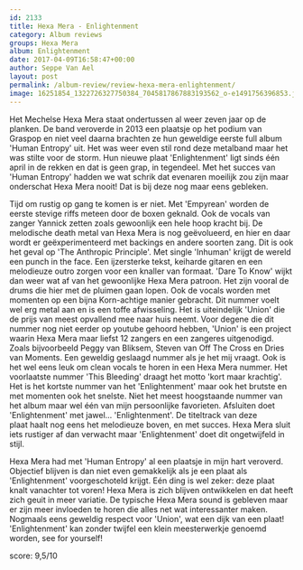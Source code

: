 ```yaml
---
id: 2133
title: Hexa Mera - Enlightenment
category: Album reviews
groups: Hexa Mera
album: Enlightenment
date: 2017-04-09T16:58:47+00:00
author: Seppe Van Ael
layout: post
permalink: /album-review/review-hexa-mera-enlightenment/
image: 16251854_1322726327750384_7045817867883193562_o-e1491756396853.jpg
---
```

Het Mechelse Hexa Mera staat ondertussen al weer zeven jaar op de planken. De band veroverde in 2013 een plaatsje op het podium van Graspop en niet veel daarna brachten ze hun geweldige eerste full album 'Human Entropy' uit. Het was weer even stil rond deze metalband maar het was stilte voor de storm. Hun nieuwe plaat 'Enlightenment' ligt sinds één april in de rekken en dat is geen grap, in tegendeel. Met het succes van 'Human Entropy' hadden we wat schrik dat evenaren moeilijk zou zijn maar onderschat Hexa Mera nooit! Dat is bij deze nog maar eens gebleken.

Tijd om rustig op gang te komen is er niet. Met 'Empyrean' worden de eerste stevige riffs meteen door de boxen geknald. Ook de vocals van zanger Yannick zetten zoals gewoonlijk een hele hoop kracht bij. De melodische death metal van Hexa Mera is nog geëvolueerd, en hier en daar wordt er geëxperimenteerd met backings en andere soorten zang. Dit is ook het geval op 'The Anthropic Principle'. Met single 'Inhuman' krijgt de wereld een punch in the face. Een ijzersterke tekst, keiharde gitaren en een melodieuze outro zorgen voor een knaller van formaat. 'Dare To Know' wijkt dan weer wat af van het gewoonlijke Hexa Mera patroon. Het zijn vooral de drums die hier met de pluimen gaan lopen. Ook de vocals worden met momenten op een bijna Korn-achtige manier gebracht. Dit nummer voelt wel erg metal aan en is een toffe afwisseling. Het is uiteindelijk 'Union' die de prijs van meest opvallend mee naar huis neemt. Voor degene die dit nummer nog niet eerder op youtube gehoord hebben, 'Union' is een project waarin Hexa Mera maar liefst 12 zangers en een zangeres uitgenodigd. Zoals bijvoorbeeld Peggy van Bliksem, Steven van Off The Cross en Dries van Moments. Een geweldig geslaagd nummer als je het mij vraagt. Ook is het wel eens leuk om clean vocals te horen in een Hexa Mera nummer. Het voorlaatste nummer 'This Bleeding' draagt het motto 'kort maar krachtig'. Het is het kortste nummer van het 'Enlightenment' maar ook het brutste en met momenten ook het snelste. Niet het meest hoogstaande nummer van het album maar wel één van mijn persoonlijke favorieten. Afsluiten doet 'Enlightenment' met jawel&#8230; 'Enlightenment'. De titeltrack van deze plaat haalt nog eens het melodieuze boven, en met succes. Hexa Mera sluit iets rustiger af dan verwacht maar 'Enlightenment' doet dit ongetwijfeld in stijl.

Hexa Mera had met 'Human Entropy' al een plaatsje in mijn hart veroverd. Objectief blijven is dan niet even gemakkelijk als je een plaat als 'Enlightenment' voorgeschoteld krijgt. Eén ding is wel zeker: deze plaat knalt vanachter tot voren! Hexa Mera is zich blijven ontwikkelen en dat heeft zich geuit in meer variatie. De typische Hexa Mera sound is gebleven maar er zijn meer invloeden te horen die alles net wat interessanter maken. Nogmaals eens geweldig respect voor 'Union', wat een dijk van een plaat! 'Enlightenment' kan zonder twijfel een klein meesterwerkje genoemd worden, see for yourself!

score: 9,5/10
